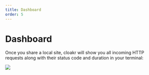 ```yaml
---
title: Dashboard
order: 5
---
```


# Dashboard

Once you share a local site, cloakr will show you all incoming HTTP requests along with their status code and duration in your terminal:

![](/img/cloakr_terminal.png)

